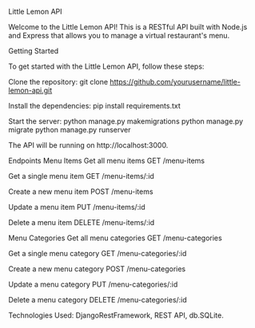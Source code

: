 Little Lemon API

Welcome to the Little Lemon API! This is a RESTful API built with Node.js and Express that allows you to manage a virtual restaurant's menu.

Getting Started

To get started with the Little Lemon API, follow these steps:

Clone the repository: git clone https://github.com/yourusername/little-lemon-api.git

Install the dependencies: pip install requirements.txt

Start the server: 
  python manage.py makemigrations
  python manage.py migrate
  python manage.py runserver

The API will be running on http://localhost:3000.

Endpoints
  Menu Items
    Get all menu items
    GET /menu-items

Get a single menu item
GET /menu-items/:id

Create a new menu item
POST /menu-items

Update a menu item
PUT /menu-items/:id

Delete a menu item
DELETE /menu-items/:id

Menu Categories
Get all menu categories
GET /menu-categories

Get a single menu category
GET /menu-categories/:id

Create a new menu category
POST /menu-categories

Update a menu category
PUT /menu-categories/:id

Delete a menu category
DELETE /menu-categories/:id

Technologies Used: 
  DjangoRestFramework,
  REST API,
  db.SQLite.

